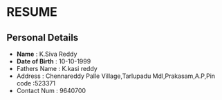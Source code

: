 # RESUME
## Personal Details
- **Name**            : K.Siva Reddy
- **Date of Birth**   : 10-10-1999
- Fathers Name    : K.kasi reddy
- Address         : Chennareddy Palle Village,Tarlupadu Mdl,Prakasam,A.P,Pin code :523371
- Contact Num     : 9640700
